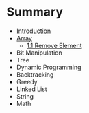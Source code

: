 # Summary

* [Introduction](README.md)
* [Array](chapter1.md)
   * [1.1 Remove Element](11_remove_element.md)
* Bit Manipulation
* Tree
* Dynamic Programming
* Backtracking
* Greedy
* Linked List
* String
* Math

